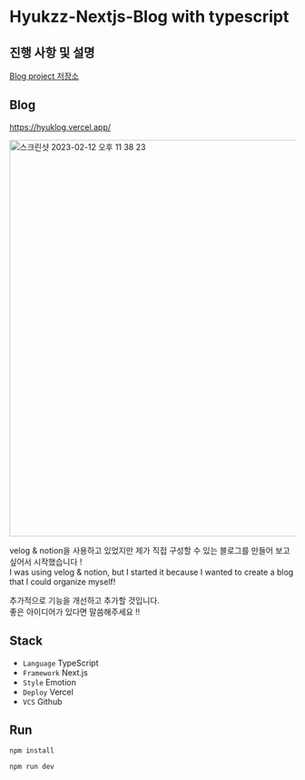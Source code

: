 # Hyukzz-Nextjs-Blog with typescript

## 진행 사항 및 설명

<a href="https://younhyuk.notion.site/7a64f4afa4a542d3ac538db12664d97b?v=4bece1a65ac14ed1bd0066b6fb3b1d99" target="_blank" >Blog project 저장소</a>


## Blog
https://hyuklog.vercel.app/

<img width="698" alt="스크린샷 2023-02-12 오후 11 38 23" src="https://user-images.githubusercontent.com/81045794/218467406-8c97e904-ead0-49e5-819d-7982f8898fea.png">

velog & notion을 사용하고 있었지만 제가 직접 구성할 수 있는 블로그를 만들어 보고 싶어서 시작했습니다 !
<br/>
I was using velog & notion, but I started it because I wanted to create a blog that I could organize myself!

추가적으로 기능을 개선하고 추가할 것입니다. 
<br/>
좋은 아이디어가 있다면 말씀해주세요 !!

## Stack

- `Language` TypeScript
- `Framework` Next.js
- `Style` Emotion
- `Deploy` Vercel
- `VCS` Github


## Run
```
npm install

npm run dev
```

